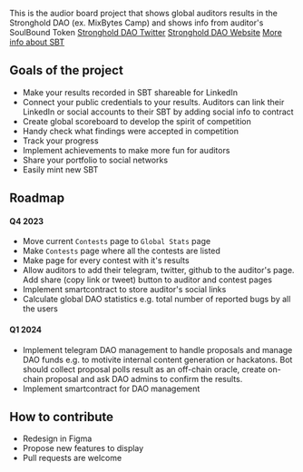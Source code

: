 This is the audior board project that shows global auditors results in the Stronghold DAO (ex. MixBytes Camp) and shows info from auditor's SoulBound Token
[Stronghold DAO Twitter](https://twitter.com/stronghold_dao)
[Stronghold DAO Website](https://strongholdsec.io/)
[More info about SBT](https://twitter.com/MixBytes/status/1643629493922287618?s=20)

## Goals of the project
- Make your results recorded in SBT shareable for LinkedIn 
- Connect your public credentials to your results. Auditors can link their LinkedIn or social accounts to their SBT by adding social info to contract
- Create global scoreboard to develop the spirit of competition
- Handy check what findings were accepted in competition
- Track your progress
- Implement achievements to make more fun for auditors
- Share your portfolio to social networks
- Easily mint new SBT

## Roadmap
#### Q4 2023
- Move current `Contests` page to `Global Stats` page
- Make `Contests` page where all the contests are listed
- Make page for every contest with it's results
- Allow auditors to add their telegram, twitter, github to the auditor's page. Add share (copy link or tweet) button to auditor and contest pages
- Implement smartcontract to store auditor's social links
- Calculate global DAO statistics e.g. total number of reported bugs by all the users

#### Q1 2024
- Implement telegram DAO management to handle proposals and manage DAO funds e.g. to motivite internal content generation or hackatons. Bot should collect proposal polls result as an off-chain oracle, create on-chain proposal and ask DAO admins to confirm the results.
- Implement smartcontract for DAO management

## How to contribute
- Redesign in Figma
- Propose new features to display
- Pull requests are welcome
